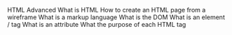 HTML Advanced
What is HTML
How to create an HTML page from a wireframe
What is a markup language
What is the DOM
What is an element / tag
What is an attribute
What the purpose of each HTML tag
